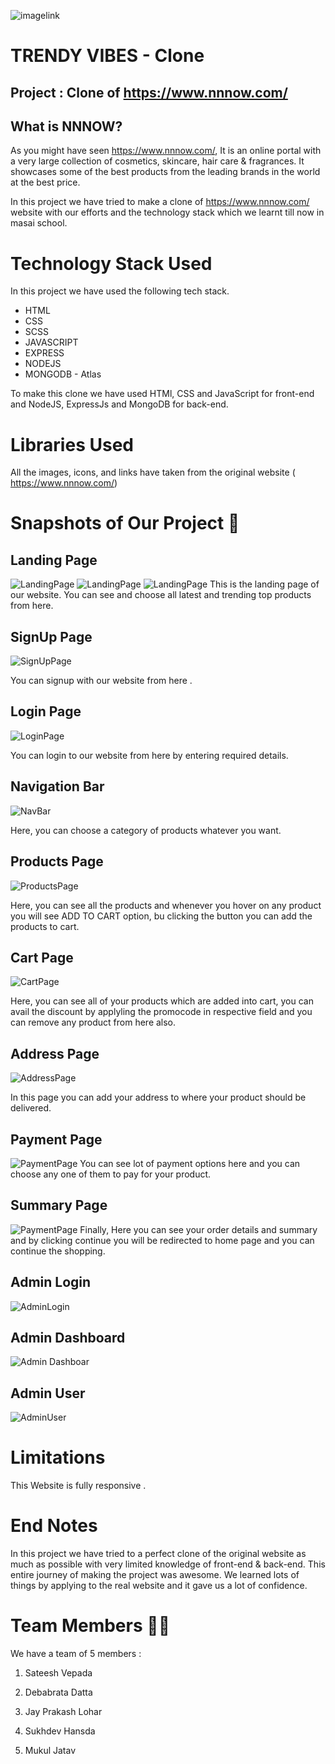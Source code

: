 ﻿![imagelink](https://encrypted-tbn0.gstatic.com/images?q=tbn:ANd9GcTJjMjaNTcVqLQvmnSnYb_7y4Wpkg1Lak_ad2TBoV-Siw&s)

# TRENDY VIBES - Clone

## Project : Clone of https://www.nnnow.com/

## What is NNNOW?

As you might have seen https://www.nnnow.com/, It is an online portal with a very large collection of cosmetics, skincare, hair care & fragrances. It showcases some of the best products from the leading brands in the world at the best price.

In this project we have tried to make a clone of https://www.nnnow.com/ website with our efforts and the technology stack which we learnt till now in masai school.

# Technology Stack Used

In this project we have used the following tech stack.

- HTML
- CSS
- SCSS
- JAVASCRIPT
- EXPRESS
- NODEJS
- MONGODB - Atlas

To make this clone we have used HTMl, CSS and JavaScript for front-end and NodeJS, ExpressJs and MongoDB for back-end.

# Libraries Used

All the images, icons, and links have taken from the original website ( https://www.nnnow.com/)

# Snapshots of Our Project 📸

## Landing Page

![LandingPage](static/screenshot/home1.png)
![LandingPage](static/screenshot/home2.png)
![LandingPage](static/screenshot/home3.png)
This is the landing page of our website. You can see and choose all latest and trending top products from here.

## SignUp Page

![SignUpPage](static/screenshot/signup.png)

You can signup with our website from here .

## Login Page

![LoginPage](static/screenshot/login.png)

You can login to our website from here by entering required details.

## Navigation Bar

![NavBar](static/screenshot/navbar.png)

Here, you can choose a category of products whatever you want.

## Products Page

![ProductsPage](static/screenshot/product.png)

Here, you can see all the products and whenever you hover on any product you will see ADD TO CART option, bu clicking the button you can add the products to cart.

## Cart Page

![CartPage](static/screenshot/cart.png)

Here, you can see all of your products which are added into cart, you can avail the discount by applyling the promocode in respective field and you can remove any product from here also.

## Address Page

![AddressPage](static/screenshot/address.png)

In this page you can add your address to where your product should be delivered.

## Payment Page

![PaymentPage](static/screenshot/payment.png)
You can see lot of payment options here and you can choose any one of them to pay for your product.

## Summary Page

![PaymentPage](static/screenshot/payment.png)
Finally, Here you can see your order details and summary and by clicking continue you will be redirected to home page and you can continue the shopping.

## Admin Login

![AdminLogin](static/screenshot/admin_login.png)

## Admin Dashboard

![Admin Dashboar](static/screenshot/admin_dashboard.png)

## Admin User

![AdminUser](static/screenshot/admin_user.png)

# Limitations

This Website is fully responsive .

# End Notes

In this project we have tried to a perfect clone of the original website as much as possible with very limited knowledge of front-end & back-end.
This entire journey of making the project was awesome. We learned lots of things by applying to the real website and it gave us a lot of confidence.

# Team Members 🤝🏻

We have a team of 5 members :

1. Sateesh Vepada

2. Debabrata Datta

3. Jay Prakash Lohar

4. Sukhdev Hansda

5. Mukul Jatav

